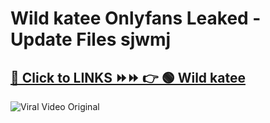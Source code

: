 
 # Wild katee Onlyfans Leaked - Update Files sjwmj

## <h2><a href="https://clipsfans.com/Wild_katee&ref=git">🔗 Click to LINKS ⏩⏩ 👉 🟢 Wild katee </a></h2>

<a href="https://clipsfans.com/Wild_katee&ref=git" rel="nofollow" data-target="animated-image.originalLink"><img src="https://i.ibb.co.com/xMMVF88/686577567.gif" alt="Viral Video Original" style="max-width: 100%; display: inline-block;" data-target="animated-image.originalImage"></a>


